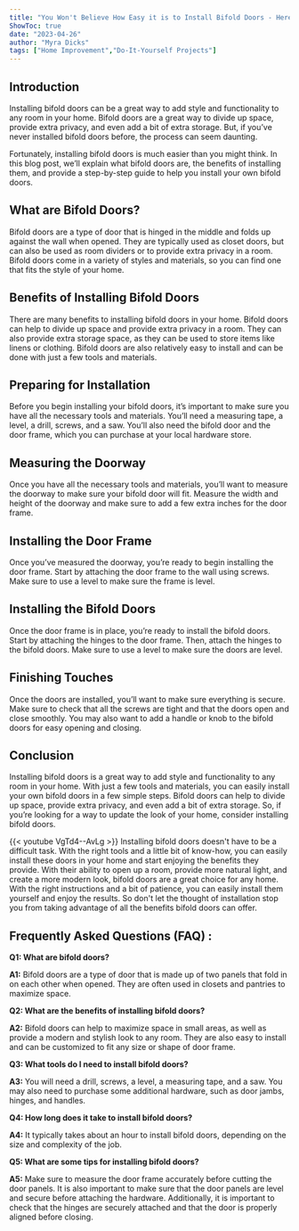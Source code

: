 ```yaml
---
title: "You Won't Believe How Easy it is to Install Bifold Doors - Here's How!"
ShowToc: true 
date: "2023-04-26"
author: "Myra Dicks" 
tags: ["Home Improvement","Do-It-Yourself Projects"]
---
```

## Introduction 
Installing bifold doors can be a great way to add style and functionality to any room in your home. Bifold doors are a great way to divide up space, provide extra privacy, and even add a bit of extra storage. But, if you’ve never installed bifold doors before, the process can seem daunting. 

Fortunately, installing bifold doors is much easier than you might think. In this blog post, we’ll explain what bifold doors are, the benefits of installing them, and provide a step-by-step guide to help you install your own bifold doors. 

## What are Bifold Doors? 
Bifold doors are a type of door that is hinged in the middle and folds up against the wall when opened. They are typically used as closet doors, but can also be used as room dividers or to provide extra privacy in a room. Bifold doors come in a variety of styles and materials, so you can find one that fits the style of your home. 

## Benefits of Installing Bifold Doors 
There are many benefits to installing bifold doors in your home. Bifold doors can help to divide up space and provide extra privacy in a room. They can also provide extra storage space, as they can be used to store items like linens or clothing. Bifold doors are also relatively easy to install and can be done with just a few tools and materials. 

## Preparing for Installation 
Before you begin installing your bifold doors, it’s important to make sure you have all the necessary tools and materials. You’ll need a measuring tape, a level, a drill, screws, and a saw. You’ll also need the bifold door and the door frame, which you can purchase at your local hardware store. 

## Measuring the Doorway 
Once you have all the necessary tools and materials, you’ll want to measure the doorway to make sure your bifold door will fit. Measure the width and height of the doorway and make sure to add a few extra inches for the door frame. 

## Installing the Door Frame 
Once you’ve measured the doorway, you’re ready to begin installing the door frame. Start by attaching the door frame to the wall using screws. Make sure to use a level to make sure the frame is level. 

## Installing the Bifold Doors 
Once the door frame is in place, you’re ready to install the bifold doors. Start by attaching the hinges to the door frame. Then, attach the hinges to the bifold doors. Make sure to use a level to make sure the doors are level. 

## Finishing Touches 
Once the doors are installed, you’ll want to make sure everything is secure. Make sure to check that all the screws are tight and that the doors open and close smoothly. You may also want to add a handle or knob to the bifold doors for easy opening and closing. 

## Conclusion 
Installing bifold doors is a great way to add style and functionality to any room in your home. With just a few tools and materials, you can easily install your own bifold doors in a few simple steps. Bifold doors can help to divide up space, provide extra privacy, and even add a bit of extra storage. So, if you’re looking for a way to update the look of your home, consider installing bifold doors.

{{< youtube VgTd4--AvLg >}} 
Installing bifold doors doesn't have to be a difficult task. With the right tools and a little bit of know-how, you can easily install these doors in your home and start enjoying the benefits they provide. With their ability to open up a room, provide more natural light, and create a more modern look, bifold doors are a great choice for any home. With the right instructions and a bit of patience, you can easily install them yourself and enjoy the results. So don't let the thought of installation stop you from taking advantage of all the benefits bifold doors can offer.

## Frequently Asked Questions (FAQ) :
**Q1: What are bifold doors?**

**A1:** Bifold doors are a type of door that is made up of two panels that fold in on each other when opened. They are often used in closets and pantries to maximize space. 

**Q2: What are the benefits of installing bifold doors?**

**A2:** Bifold doors can help to maximize space in small areas, as well as provide a modern and stylish look to any room. They are also easy to install and can be customized to fit any size or shape of door frame. 

**Q3: What tools do I need to install bifold doors?**

**A3:** You will need a drill, screws, a level, a measuring tape, and a saw. You may also need to purchase some additional hardware, such as door jambs, hinges, and handles. 

**Q4: How long does it take to install bifold doors?**

**A4:** It typically takes about an hour to install bifold doors, depending on the size and complexity of the job. 

**Q5: What are some tips for installing bifold doors?**

**A5:** Make sure to measure the door frame accurately before cutting the door panels. It is also important to make sure that the door panels are level and secure before attaching the hardware. Additionally, it is important to check that the hinges are securely attached and that the door is properly aligned before closing.






